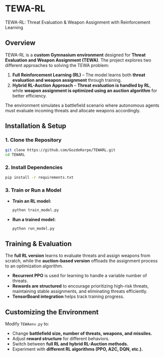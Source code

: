 # TEWA-RL
TEWA-RL: Threat Evaluation &amp; Weapon Assignment with Reinforcement Learning

## **Overview**  
TEWA-RL is a **custom Gymnasium environment** designed for **Threat Evaluation and Weapon Assignment (TEWA)**. The project explores two different approaches to solving the TEWA problem:

1. **Full Reinforcement Learning (RL)** – The model learns both **threat evaluation and weapon assignment** through training.  
2. **Hybrid RL-Auction Approach** – **Threat evaluation is handled by RL**, while **weapon assignment is optimized using an auction algorithm** for better efficiency.  

The environment simulates a battlefield scenario where autonomous agents must evaluate incoming threats and allocate weapons accordingly.

## **Installation & Setup**  

### **1. Clone the Repository**  
```bash
git clone https://github.com/GozdeKorpe/TEWARL.git
cd TEWARL
```

### **2. Install Dependencies**  
```bash
pip install -r requirements.txt
```

### **3. Train or Run a Model**  
- **Train an RL model:**  
  ```bash
  python train_model.py
  ```
- **Run a trained model:**  
  ```bash
  python run_model.py
  ```

## **Training & Evaluation**  
The **full RL version** learns to evaluate threats and assign weapons from scratch, while the **auction-based version** offloads the assignment process to an optimization algorithm.  

- **Recurrent PPO** is used for learning to handle a variable number of threats.  
- **Rewards are structured** to encourage prioritizing high-risk threats, maintaining stable assignments, and eliminating threats efficiently.  
- **TensorBoard integration** helps track training progress.  

## **Customizing the Environment**  
Modify `TEWAenv.py` to:
- Change **battlefield size, number of threats, weapons, and missiles.**  
- Adjust **reward structure** for different behaviors.  
- Switch between **full RL and hybrid RL-Auction methods.**  
- Experiment with **different RL algorithms (PPO, A2C, DQN, etc.).**  




